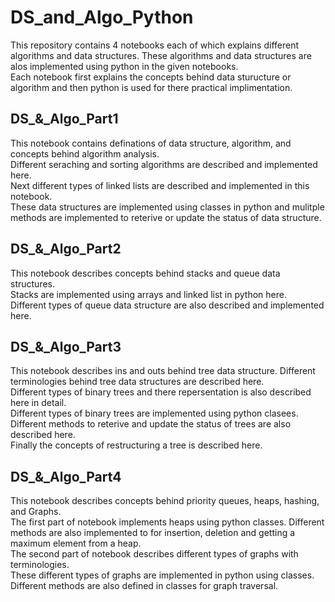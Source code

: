 # DS_and_Algo_Python
             
This repository contains 4 notebooks each of which explains different algorithms and data structures. These algorithms and data structures are alos implemented using python in the given notebooks.              
Each notebook first explains the concepts behind data sturucture or algorithm and then python is used for there practical implimentation.               

## DS_&_Algo_Part1       
This notebook contains definations of data structure, algorithm, and concepts behind algorithm analysis.           
Different seraching and sorting algorithms are described and implemented here.                     
Next different types of linked lists are described and implemented in this notebook.                   
These data structures are implemented using classes in python and mulitple methods are implemented to reterive or update the status of data structure.                 
              
## DS_&_Algo_Part2               
This notebook describes concepts behind stacks and queue data structures.                   
Stacks are implemented using arrays and linked list in python here.                    
Different types of queue data structure are also described and implemented here.              
            
## DS_&_Algo_Part3             
This notebook describes ins and outs behind tree data structure. Different terminologies behind tree data structures are described here.           
Different types of binary trees and there repersentation is also described here in detail.               
Different types of binary trees are implemented using python clasees. Different methods to reterive and update the status of trees are also described here.         
Finally the concepts of restructuring a tree is described here.              
                       
## DS_&_Algo_Part4                  
This notebook describes concepts behind priority queues, heaps, hashing, and Graphs.               
The first part of notebook implements heaps using python classes. Different methods are also implemented to for insertion, deletion and getting a maximum element from a heap.    
The second part of notebook describes different types of graphs with terminologies.         
These different types of graphs are implemented in python using classes. Different methods are also defined in classes for graph traversal.              

